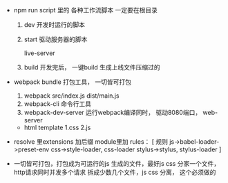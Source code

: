 - npm run script 里的 各种工作流脚本
一定要在根目录
  1. dev 开发时运行的脚本
  2. start  驱动服务器的脚本

     live-server
  3. build 开发完后，  一键build 生成上线文件压缩过的

- webpack bundle  打包工具，  一切皆可打包
   1. webpack src/index.js  dist/main.js  
   2. webpack-cli 命令行工具
   3. webpack-dev-server  运行webpack编译同时， 驱动8080端口，  web-server  

   - html template
     1.css
     2.js

- resolve 里extensions 加后缀 module里加 rules： [
    规则
    js->babel-loader->preset-env
    css->style-loader,
    css-loader
    stylus->stylus,
    stylus-loader
]
- 一切皆可打包，打包成为可运行的js
    生成的文件，最好js css 分家一个文件，http请求同时并发多个请求 拆成少数几个文件，js css 分离， 这个必须做的